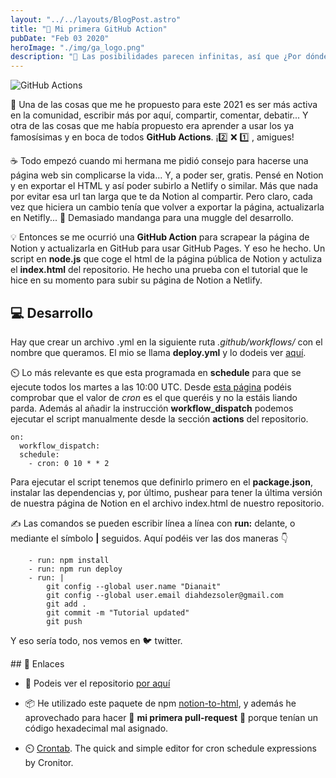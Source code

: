 ```yaml
---
layout: "../../layouts/BlogPost.astro"
title: "📝 Mi primera GitHub Action"
pubDate: "Feb 03 2020"
heroImage: "./img/ga_logo.png"
description: "👀 Las posibilidades parecen infinitas, así que ¿Por dónde empezar? Pues por algo facilito, Diana. Así que esta es la historia de como cree mi primera GitHub Action."
---
```


![GitHub Actions](../img/ga_logo_xl.png)

👋 Una de las cosas que me he propuesto para este 2021 es ser más activa en la comunidad, escribir más por aquí, compartir, comentar, debatir... Y otra de las cosas que me había propuesto era aprender a usar los ya famosísimas y en boca de todos **GitHub Actions**. ¡2️⃣ ❌ 1️⃣ , amigues!

☕ Todo empezó cuando mi hermana me pidió consejo para hacerse una página web sin complicarse la vida... Y, a poder ser, gratis. Pensé en Notion y en exportar el HTML y así poder subirlo a Netlify o similar. Más que nada por evitar esa url tan larga que te da Notion al compartir. Pero claro, cada vez que hiciera un cambio tenía que volver a exportar la página, actualizarla en Netifly... 🧵 Demasiado mandanga para una muggle del desarrollo.

💡 Entonces se me ocurrió una **GitHub Action** para scrapear la página de Notion y actualizarla en GitHub para usar GitHub Pages. Y eso he hecho. Un script en **node.js** que coge el html de la página pública de Notion y actuliza el **index.html** del repositorio. He hecho una prueba con el tutorial que le hice en su momento para subir su página de Notion a Netlify.

## 💻 Desarrollo

Hay que crear un archivo .yml en la siguiente ruta _.github/workflows/_ con el nombre que queramos.
El mio se llama **deploy.yml** y lo dodeis ver [aquí](https://github.com/DianaIT/Tu-pagina-con-Notion-y-Netlify/blob/main/.github/workflows/deploy.yml).

⏲️ Lo más relevante es que esta programada en **schedule** para que se ejecute todos los martes a las 10:00 UTC. Desde [esta página](https://crontab.guru/) podéis comprobar que el valor de _cron_ es el que queréis y no la estáis liando parda. Además al añadir la instrucción **workflow_dispatch** podemos ejecutar el script manualmente desde la sección **actions** del repositorio.

```
on:
  workflow_dispatch:
  schedule:
    - cron: 0 10 * * 2
```

Para ejecutar el script tenemos que definirlo primero en el **package.json**, instalar las dependencias y, por último, pushear para tener la última versión de nuestra página de Notion en el archivo index.html de nuestro repositorio.

✍️ Las comandos se pueden escribir línea a línea con **run:** delante, o mediante el símbolo **|** seguidos. Aquí podéis ver las dos maneras 👇

```
    - run: npm install
    - run: npm run deploy
    - run: |
        git config --global user.name "Dianait"
        git config --global user.email diahdezsoler@gmail.com
        git add .
        git commit -m "Tutorial updated"
        git push
```

Y eso sería todo, nos vemos en 🐦 twitter.

## 🔗 Enlaces

- 🐙 Podeis ver el repositorio [por aquí](https://github.com/DianaIT/Tu-pagina-con-Notion-y-Netlify)

- 📦 He utilizado este paquete de npm [notion-to-html](https://www.npmjs.com/package/notion-page-to-html), y además he aprovechado para hacer 🌟 **mi primera pull-request** 🌟 porque tenían un código hexadecimal mal asignado.

- ⏲️ [Crontab](https://crontab.guru/). The quick and simple editor for cron schedule expressions by Cronitor.

